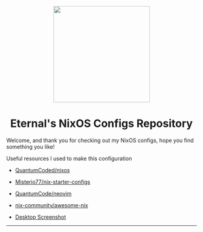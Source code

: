 <p align="center">
  <img src="https://0x0.st/HhxH.png" height="255">
</p>

<h1 align="center">Eternal's NixOS Configs Repository</h1>

Welcome, and thank you for checking out my NixOS configs, hope you find something you like!

Useful resources I used to make this configuration
- [QuantumCoded/nixos](https://github.com/QuantumCoded/nixos)  
- [Misterio77/nix-starter-configs](https://github.com/Misterio77/nix-starter-configs)
- [QuantumCode/neovim](https://github.com/QuantumCoded/neovim)
- [nix-community/awesome-nix](https://github.com/nix-community/awesome-nix)

- [Desktop Screenshot](https://0x0.st/XbC1.png)

---

